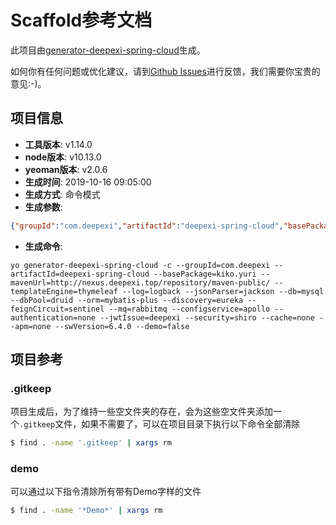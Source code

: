 # Scaffold参考文档

此项目由[generator-deepexi-spring-cloud](https://github.com/deepexi/generator-deepexi-spring-cloud)生成。

如何你有任何问题或优化建议，请到[Github Issues](https://github.com/deepexi/generator-deepexi-spring-cloud/issues)进行反馈，我们需要你宝贵的意见:-)。

## 项目信息

- **工具版本**: v1.14.0
- **node版本**: v10.13.0
- **yeoman版本**: v2.0.6
- **生成时间**: 2019-10-16 09:05:00
- **生成方式**: 命令模式
- **生成参数**: 
```json
{"groupId":"com.deepexi","artifactId":"deepexi-spring-cloud","basePackage":"kiko.yuri","mavenUrl":"http://nexus.deepexi.top/repository/maven-public/","templateEngine":"thymeleaf","log":"logback","jsonParser":"jackson","db":"mysql","dbPool":"druid","orm":"mybatis-plus","discovery":"eureka","feignCircuit":"sentinel","mq":"rabbitmq","configservice":"apollo","authentication":"none","jwtIssue":"deepexi","security":"shiro","cache":"none","apm":"none","swVersion":"6.4.0","demo":false,"mode":"command","cli":"yo generator-deepexi-spring-cloud -c --groupId=com.deepexi --artifactId=deepexi-spring-cloud --basePackage=kiko.yuri --mavenUrl=http://nexus.deepexi.top/repository/maven-public/ --templateEngine=thymeleaf --log=logback --jsonParser=jackson --db=mysql --dbPool=druid --orm=mybatis-plus --discovery=eureka --feignCircuit=sentinel --mq=rabbitmq --configservice=apollo --authentication=none --jwtIssue=deepexi --security=shiro --cache=none --apm=none --swVersion=6.4.0 --demo=false","version":"1.14.0","basePath":"kiko/yuri","conditions":{"mybatis-plus":true,"jackson":true,"rabbitmq":true,"apollo":true,"shiro":true,"thymeleaf":true},"openfeign":true}
```
- **生成命令**: 
```text
yo generator-deepexi-spring-cloud -c --groupId=com.deepexi --artifactId=deepexi-spring-cloud --basePackage=kiko.yuri --mavenUrl=http://nexus.deepexi.top/repository/maven-public/ --templateEngine=thymeleaf --log=logback --jsonParser=jackson --db=mysql --dbPool=druid --orm=mybatis-plus --discovery=eureka --feignCircuit=sentinel --mq=rabbitmq --configservice=apollo --authentication=none --jwtIssue=deepexi --security=shiro --cache=none --apm=none --swVersion=6.4.0 --demo=false
```

## 项目参考

### .gitkeep

项目生成后，为了维持一些空文件夹的存在，会为这些空文件夹添加一个`.gitkeep`文件，如果不需要了，可以在项目目录下执行以下命令全部清除

```bash
$ find . -name '.gitkeep' | xargs rm
```

### demo

可以通过以下指令清除所有带有Demo字样的文件

```bash
$ find . -name '*Demo*' | xargs rm
```
